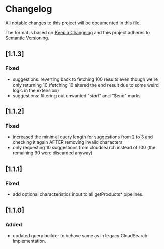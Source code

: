 # Changelog

All notable changes to this project will be documented in this file.

The format is based on [Keep a Changelog](http://keepachangelog.com/) and this project adheres to [Semantic Versioning](http://semver.org/).

## [1.1.3]
### Fixed
- suggestions: reverting back to fetching 100 results even though we're only returning 10 (fetching 10 altered the end result due to some weird logic in the extension)
- suggestions: filtering out unwanted "$start$" and "$end" marks

## [1.1.2]
### Fixed
- increased the minimal query length for suggestions from 2 to 3 and checking it again AFTER removing invalid characters
- only requesting 10 suggestions from cloudsearch instead of 100 (the remaining 90 were discarded anyway)

## [1.1.1]
### Fixed
- add optional characteristics input to all getProducts* pipelines.


## [1.1.0]
### Added
- updated query builder to behave same as in legacy CloudSearch implementation.
